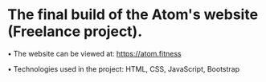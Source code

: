 # The final build of the Atom's website (Freelance project).
• The website can be viewed at: https://atom.fitness

• Technologies used in the project: HTML, CSS, JavaScript, Bootstrap
